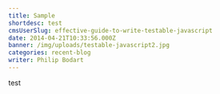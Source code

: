 ```yaml
---
title: Sample
shortdesc: test
cmsUserSlug: effective-guide-to-write-testable-javascript
date: 2014-04-21T10:33:56.000Z
banner: /img/uploads/testable-javascript2.jpg
categories: recent-blog
writer: Philip Bodart
---
```


test
